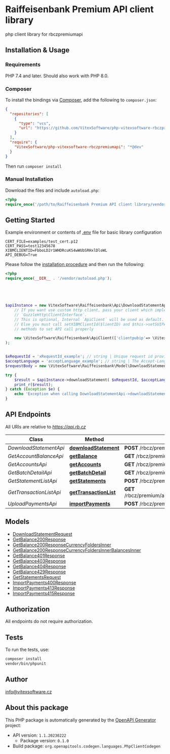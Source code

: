 # Raiffeisenbank Premium API client library


 php client library for rbczpremiumapi 



## Installation & Usage


### Requirements

PHP 7.4 and later.
Should also work with PHP 8.0.

### Composer

To install the bindings via [Composer](https://getcomposer.org/), add the following to `composer.json`:

```json
{
  "repositories": [
    {
      "type": "vcs",
      "url": "https://github.com/VitexSoftware/php-vitexsoftware-rbczpremiumapi.git"
    }
  ],
  "require": {
    "VitexSoftware/php-vitexsoftware-rbczpremiumapi": "*@dev"
  }
}
```

Then run `composer install`

### Manual Installation

Download the files and include `autoload.php`:

```php
<?php
require_once('/path/to/Raiffeisenbank Premium API client library/vendor/autoload.php');
```

## Getting Started


Example environment or contents of [.env](examples/example.env) file for basic library configuration
```
CERT_FILE=examples/test_cert.p12
CERT_PASS=test12345678
XIBMCLIENTID=FbboLD2r1WHDRcuKS4wWUbSRHxlDloWL
API_DEBUG=True
```

Please follow the [installation procedure](#installation--usage) and then run the following:

```php
<?php
require_once(__DIR__ . '/vendor/autoload.php');





$apiInstance = new VitexSoftware\Raiffeisenbank\Api\DownloadStatementApi(
    // If you want use custom http client, pass your client which implements 
    // `GuzzleHttp\ClientInterface`.
    // This is optional, Internal `ApiClient` will be used as default.
    // Else you must call setXIBMClientId($lientID) and $this->setSUIPAddress($clientPubIP) 
    // methods to set API call properly      

    new \VitexSoftware\Raiffeisenbank\ApiClient(['clientpubip'=> \VitexSoftware\Raiffeisenbank\ApiClient::getPublicIP() ,'debug'=>true])
);


$xRequestId = 'xRequestId_example'; // string | Unique request id provided by consumer application for reference and auditing.
$acceptLanguage = 'acceptLanguage_example'; // string | The Accept-Language request HTTP header is used to determine document  language. Supported languages are `cs` and `en`.
$requestBody = new \VitexSoftware\Raiffeisenbank\Model\DownloadStatementRequest(); // \VitexSoftware\Raiffeisenbank\Model\DownloadStatementRequest

try {
    $result = $apiInstance->downloadStatement( $xRequestId, $acceptLanguage, $requestBody, $pSUIPAddress);
    print_r($result);
} catch (Exception $e) {
    echo 'Exception when calling DownloadStatementApi->downloadStatement: ', $e->getMessage(), PHP_EOL;
}

```

## API Endpoints

All URIs are relative to *https://api.rb.cz*

Class | Method | HTTP request | Description
------------ | ------------- | ------------- | -------------
*DownloadStatementApi* | [**downloadStatement**](docs/Api/DownloadStatementApi.md#downloadstatement) | **POST** /rbcz/premium/api/accounts/statements/download | 
*GetAccountBalanceApi* | [**getBalance**](docs/Api/GetAccountBalanceApi.md#getbalance) | **GET** /rbcz/premium/api/accounts/{accountNumber}/balance | 
*GetAccountsApi* | [**getAccounts**](docs/Api/GetAccountsApi.md#getaccounts) | **GET** /rbcz/premium/api/accounts | 
*GetBatchDetailApi* | [**getBatchDetail**](docs/Api/GetBatchDetailApi.md#getbatchdetail) | **GET** /rbcz/premium/api/payments/batches/{batchFileId} | 
*GetStatementListApi* | [**getStatements**](docs/Api/GetStatementListApi.md#getstatements) | **POST** /rbcz/premium/api/accounts/statements | 
*GetTransactionListApi* | [**getTransactionList**](docs/Api/GetTransactionListApi.md#gettransactionlist) | **GET** /rbcz/premium/api/accounts/{accountNumber}/{currencyCode}/transactions | 
*UploadPaymentsApi* | [**importPayments**](docs/Api/UploadPaymentsApi.md#importpayments) | **POST** /rbcz/premium/api/payments/batches | 

## Models

- [DownloadStatementRequest](docs/Model/DownloadStatementRequest.md)
- [GetBalance200Response](docs/Model/GetBalance200Response.md)
- [GetBalance200ResponseCurrencyFoldersInner](docs/Model/GetBalance200ResponseCurrencyFoldersInner.md)
- [GetBalance200ResponseCurrencyFoldersInnerBalancesInner](docs/Model/GetBalance200ResponseCurrencyFoldersInnerBalancesInner.md)
- [GetBalance401Response](docs/Model/GetBalance401Response.md)
- [GetBalance403Response](docs/Model/GetBalance403Response.md)
- [GetBalance404Response](docs/Model/GetBalance404Response.md)
- [GetBalance429Response](docs/Model/GetBalance429Response.md)
- [GetStatementsRequest](docs/Model/GetStatementsRequest.md)
- [ImportPayments400Response](docs/Model/ImportPayments400Response.md)
- [ImportPayments413Response](docs/Model/ImportPayments413Response.md)
- [ImportPayments415Response](docs/Model/ImportPayments415Response.md)

## Authorization
All endpoints do not require authorization.
## Tests

To run the tests, use:

```bash
composer install
vendor/bin/phpunit
```

## Author

info@vitexsoftware.cz

## About this package

This PHP package is automatically generated by the [OpenAPI Generator](https://openapi-generator.tech) project:

- API version: `1.1.20230222`
    - Package version: `0.1.0`
- Build package: `org.openapitools.codegen.languages.PhpClientCodegen`
